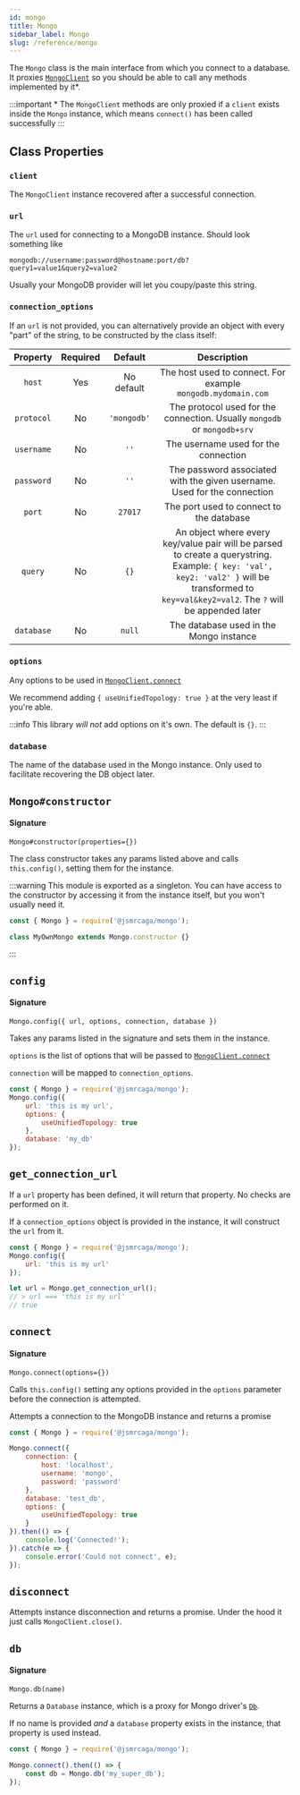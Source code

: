 ```yaml
---
id: mongo
title: Mongo
sidebar_label: Mongo
slug: /reference/mongo
---
```



The `Mongo` class is the main interface from which you connect to a database.
It proxies [`MongoClient`](https://mongodb.github.io/node-mongodb-native/3.6/api/MongoClient.html)
so you should be able to call any methods implemented by it\*.

:::important
\* The `MongoClient` methods are only proxied if a `client` exists inside the `Mongo` instance,
which means `connect()` has been called successfully
:::

## Class Properties

### `client`
The `MongoClient` instance recovered after a successful connection.

### `url`
The `url` used for connecting to a MongoDB instance. Should look something like
```
mongodb://username:password@hostname:port/db?query1=value1&query2=value2
```

Usually your MongoDB provider will let you coupy/paste this string.

### `connection_options`

If an `url` is not provided, you can alternatively provide an object with every "part" of the string,
to be constructed by the class itself:

| Property | Required | Default | Description |
|:--------:|:--------:|:-------:|:-----------:|
| `host` | Yes | No default | The host used to connect. For example `mongodb.mydomain.com` |
| `protocol` | No | `'mongodb'` | The protocol used for the connection. Usually `mongodb` or `mongodb+srv` |
| `username` | No | `''` | The username used for the connection |
| `password` | No | `''` | The password associated with the given username. Used for the connection |
| `port` | No | `27017` | The port used to connect to the database |
| `query` | No | `{}` | An object where every key/value pair will be parsed to create a querystring. Example: `{ key: 'val', key2: 'val2' }`  will be transformed to `key=val&key2=val2`. The `?` will be appended later|
| `database` | No | `null` | The database used in the Mongo instance |

### `options`
Any options to be used in [`MongoClient.connect`](https://mongodb.github.io/node-mongodb-native/3.6/api/MongoClient.html#.connect)

We recommend adding `{ useUnifiedTopology: true }` at the very least if you're able. 

:::info
This library _will not_ add options on it's own. The default is `{}`.
:::

### `database`

The name of the database used in the Mongo instance. Only used to facilitate recovering the DB object later.

## `Mongo#constructor`

#### Signature

`Mongo#constructor(properties={})`

The class constructor takes any params listed above and calls `this.config()`,  setting them for the instance.

:::warning
This module is exported as a singleton. You can have access to the constructor by accessing it from the instance itself, but
you won't usually need it.
```js
const { Mongo } = require('@jsmrcaga/mongo');

class MyOwnMongo extends Mongo.constructor {}
```
:::

## `config`

#### Signature
`Mongo.config({ url, options, connection, database })`

Takes any params listed in the signature and sets them in the instance.

`options` is the list of options that will be passed to [`MongoClient.connect`](https://mongodb.github.io/node-mongodb-native/3.6/api/MongoClient.html#.connect)

`connection` will be mapped to `connection_options`.

```js
const { Mongo } = require('@jsmrcaga/mongo');
Mongo.config({
	url: 'this is my url',
	options: {
		useUnifiedTopology: true
	},
	database: 'my_db'
});
```

## `get_connection_url`

If a `url` property has been defined, it will return that property. No checks are performed on it.

If a `connection_options` object is provided in the instance, it will construct the `url` from it.

```js
const { Mongo } = require('@jsmrcaga/mongo');
Mongo.config({
	url: 'this is my url'
});

let url = Mongo.get_connection_url();
// > url === 'this is my url'
// true
```

## `connect`

#### Signature

`Mongo.connect(options={})`

Calls `this.config()` setting any options provided in the `options` parameter before the connection is attempted.

Attempts a connection to the MongoDB instance and returns a promise

```js
const { Mongo } = require('@jsmrcaga/mongo');

Mongo.connect({
	connection: {
		host: 'localhost',
		username: 'mongo',
		password: 'password'
	},
	database: 'test_db',
	options: {
		useUnifiedTopology: true
	}
}).then(() => {
	console.log('Connected!');
}).catch(e => {
	console.error('Could not connect', e);
});

```

## `disconnect`

Attempts instance disconnection and returns a promise. Under the hood it just calls `MongoClient.close()`.

## `db`

#### Signature

`Mongo.db(name)`

Returns a `Database` instance, which is a proxy for Mongo driver's [`Db`](https://mongodb.github.io/node-mongodb-native/3.6/api/Db.html).

If no name is provided _and_ a `database` property exists in the instance, that property is used instead.

```js
const { Mongo } = require('@jsmrcaga/mongo');

Mongo.connect().then(() => {
	const db = Mongo.db('my_super_db');
});
```
